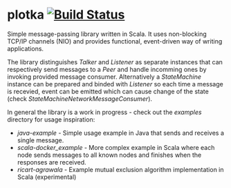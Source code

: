 # plotka [![Build Status](https://travis-ci.org/phisikus/plotka.svg?branch=master)](https://travis-ci.org/phisikus/plotka)

Simple message-passing library written in Scala. It uses non-blocking TCP/IP channels (NIO) and provides functional, event-driven way of writing applications.

The library distinguishes _Talker_ and _Listener_ as separate instances that can respectively send messages to a _Peer_ and handle incomming ones by invoking provided message consumer. Alternatively a _StateMachine_ instance can be prepared and binded with _Listener_ so each time a message is recevied, event can be emitted which can cause change of the state (check _StateMachineNetworkMessageConsumer_).

In general the library is a work in progress - check out the _examples_ directory for usage inspiration:
- _java-example_ - Simple usage example in Java that sends and receives a single message.
- _scala-docker_example_ - More complex example in Scala where each node sends messages to all known nodes and finishes when the responses are received.
- _ricart-agrawala_ - Example mutual exclusion algorithm implementation in Scala (experimental)
